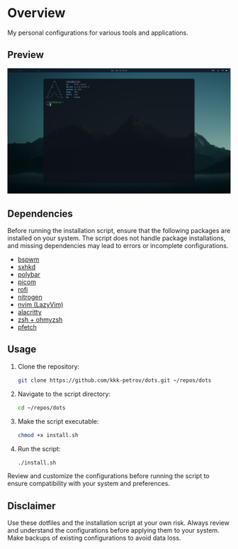 # Overview

My personal configurations for various tools and applications.

## Preview
![preview](./preview.png)

## Dependencies

Before running the installation script, ensure that the following packages are installed on your system.
The script does not handle package installations, and missing dependencies may lead to errors or incomplete configurations.

- [bspwm](https://github.com/baskerville/bspwm)
- [sxhkd](https://github.com/baskerville/sxhkd)
- [polybar](https://github.com/polybar/polybar)
- [picom](https://github.com/yshui/picom)
- [rofi](https://github.com/davatorium/rofi)
- [nitrogen](https://github.com/l3ib/nitrogen)
- [nvim (LazyVim)](https://github.com/LazyVim/LazyVim)
- [alacritty](https://github.com/alacritty/alacritty)
- [zsh + ohmyzsh](https://github.com/ohmyzsh/ohmyzsh/)
- [pfetch](https://github.com/dylanaraps/pfetch)

## Usage
1. Clone the repository:
   ```bash
   git clone https://github.com/kkk-petrov/dots.git ~/repos/dots
   ```
2. Navigate to the script directory:
   ```bash
   cd ~/repos/dots
   ```
3. Make the script executable:
   ```bash
   chmod +x install.sh
   ```
4. Run the script:
   ```bash
   ./install.sh
   ```

Review and customize the configurations before running the script to ensure compatibility with your system and preferences.

## Disclaimer
Use these dotfiles and the installation script at your own risk.
Always review and understand the configurations before applying them to your system. Make backups of existing configurations to avoid data loss.
